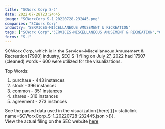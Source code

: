 ```yaml
---
title: "SCWorx Corp S-1"
date: 2022-07-28T23:24:45
image: "SCWorxCorp_S-1_20220728-232445.png"
companies: "SCWorx Corp"
industry: "SERVICES-MISCELLANEOUS AMUSEMENT & RECREATION"
tags: ["SCWorx Corp","SERVICES-MISCELLANEOUS AMUSEMENT & RECREATION","07-27-2022","S-1"]
forms: "S-1"
---
```

SCWorx Corp, which is in the Services-Miscellaneous Amusement & Recreation [7990] industry, SEC S-1 filing on July 27, 2022 had 17607 (cleaned) words - 600 were utilized for the visualizations.

Top Words:
1. purchase - 443 instances
2. stock - 396 instances
3. common - 351 instances
4. shares - 316 instances
5. agreement - 273 instances


See the parsed data used in the visualization [here]({{< staticlink name=SCWorxCorp_S-1_20220728-232445.json >}}).  
View the actual filing on the SEC website [here](https://www.sec.gov/Archives/edgar/data/1674227/0001213900-22-042026.txt)
